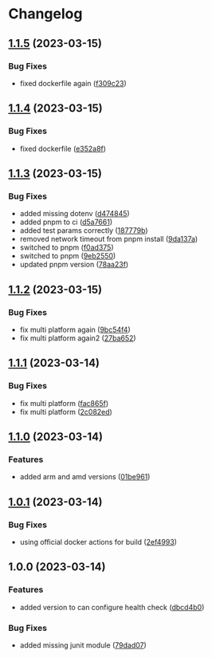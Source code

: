 # Changelog

## [1.1.5](https://github.com/flowcore-io/health-check-container/compare/v1.1.4...v1.1.5) (2023-03-15)


### Bug Fixes

* fixed dockerfile again ([f309c23](https://github.com/flowcore-io/health-check-container/commit/f309c23ad7c136f1007c97477bf75887144c6a6c))

## [1.1.4](https://github.com/flowcore-io/health-check-container/compare/v1.1.3...v1.1.4) (2023-03-15)


### Bug Fixes

* fixed dockerfile ([e352a8f](https://github.com/flowcore-io/health-check-container/commit/e352a8fe3ecc9c04fa3cfe0b082a530f24cc007a))

## [1.1.3](https://github.com/flowcore-io/health-check-container/compare/v1.1.2...v1.1.3) (2023-03-15)


### Bug Fixes

* added missing dotenv ([d474845](https://github.com/flowcore-io/health-check-container/commit/d474845a78eba3cdf7866aeeef73dd19529c8155))
* added pnpm to ci ([d5a7661](https://github.com/flowcore-io/health-check-container/commit/d5a7661536e5546b461938a60ac5341f149dd250))
* added test params correctly ([187779b](https://github.com/flowcore-io/health-check-container/commit/187779b9a50bb1e652d3d73d0802546f93892e86))
* removed network timeout from pnpm install ([9da137a](https://github.com/flowcore-io/health-check-container/commit/9da137a971ac4ed7d2ca19afa212c74169ebffa2))
* switched to pnpm ([f0ad375](https://github.com/flowcore-io/health-check-container/commit/f0ad3756dc2c9ba821b9d9c0a7fd18365399de59))
* switched to pnpm ([9eb2550](https://github.com/flowcore-io/health-check-container/commit/9eb2550031c1f117bf5e7ee469990472a50aa36b))
* updated pnpm version ([78aa23f](https://github.com/flowcore-io/health-check-container/commit/78aa23fc9835cb4ef48058e6546217b5cbd25096))

## [1.1.2](https://github.com/flowcore-io/health-check-container/compare/v1.1.1...v1.1.2) (2023-03-15)


### Bug Fixes

* fix multi platform again ([9bc54f4](https://github.com/flowcore-io/health-check-container/commit/9bc54f46b5ca703827b731ab8acf94678d2ea729))
* fix multi platform again2 ([27ba652](https://github.com/flowcore-io/health-check-container/commit/27ba65244b81bc16d482f1c95d6ce559b633fa3a))

## [1.1.1](https://github.com/flowcore-io/health-check-container/compare/v1.1.0...v1.1.1) (2023-03-14)


### Bug Fixes

* fix multi platform ([fac865f](https://github.com/flowcore-io/health-check-container/commit/fac865fd766fc67ff0032c53f03c28bd53572759))
* fix multi platform ([2c082ed](https://github.com/flowcore-io/health-check-container/commit/2c082ed9dd1f3a6768fbc92b1a5028279054b3e6))

## [1.1.0](https://github.com/flowcore-io/health-check-container/compare/v1.0.1...v1.1.0) (2023-03-14)


### Features

* added arm and amd versions ([01be961](https://github.com/flowcore-io/health-check-container/commit/01be96113d50b63868d8bf7e83498126d089e712))

## [1.0.1](https://github.com/flowcore-io/health-check-container/compare/v1.0.0...v1.0.1) (2023-03-14)


### Bug Fixes

* using official docker actions for build ([2ef4993](https://github.com/flowcore-io/health-check-container/commit/2ef4993fc8a61ee6f097df0d472c4a391ad24a48))

## 1.0.0 (2023-03-14)


### Features

* added version to can configure health check ([dbcd4b0](https://github.com/flowcore-io/health-check-container/commit/dbcd4b0c01dce573779042fdfdfbe5ea0059d4ea))


### Bug Fixes

* added missing junit module ([79dad07](https://github.com/flowcore-io/health-check-container/commit/79dad0768d47bc65a2e2a5bdb341eeeeda6ac92c))
